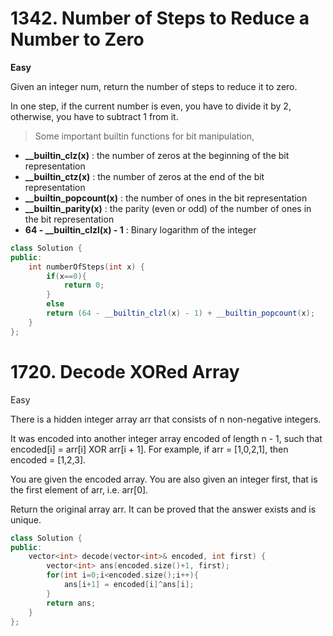 # 1342. Number of Steps to Reduce a Number to Zero
**Easy**

Given an integer num, return the number of steps to reduce it to zero.

In one step, if the current number is even, you have to divide it by 2, otherwise, you have to subtract 1 from it.

> Some important builtin functions for bit manipulation,

* **__builtin_clz(x)** : the number of zeros at the beginning of the bit representation
* **__builtin_ctz(x)** : the number of zeros at the end of the bit representation
* **__builtin_popcount(x)** : the number of ones in the bit representation
* **__builtin_parity(x)** : the parity (even or odd) of the number of ones in the bit representation
* **64 - __builtin_clzl(x) - 1** : Binary logarithm of the integer

```c++
class Solution {
public:
    int numberOfSteps(int x) {
        if(x==0){
            return 0;
        }
        else
        return (64 - __builtin_clzl(x) - 1) + __builtin_popcount(x);
    }
};
```

# 1720. Decode XORed Array
Easy

There is a hidden integer array arr that consists of n non-negative integers.

It was encoded into another integer array encoded of length n - 1, such that encoded[i] = arr[i] XOR arr[i + 1]. For example, if arr = [1,0,2,1], then encoded = [1,2,3].

You are given the encoded array. You are also given an integer first, that is the first element of arr, i.e. arr[0].

Return the original array arr. It can be proved that the answer exists and is unique.

```c++
class Solution {
public:
    vector<int> decode(vector<int>& encoded, int first) {
        vector<int> ans(encoded.size()+1, first);
        for(int i=0;i<encoded.size();i++){
            ans[i+1] = encoded[i]^ans[i];
        }
        return ans;
    }
};
```

# 

```c++

```
